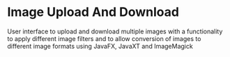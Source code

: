 # Image Upload And Download
User interface to upload and download multiple images with a functionality to apply different image filters and to allow conversion of images to different image formats using JavaFX, JavaXT and ImageMagick
